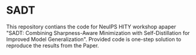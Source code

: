 # SADT
This repository contians the code for NeuIPS HITY workshop apaper "SADT: Combining Sharpness-Aware Minimization with Self-Distillation for Improved Model Generalization". Provided code is one-step solution to reproduce the results from the Paper.
